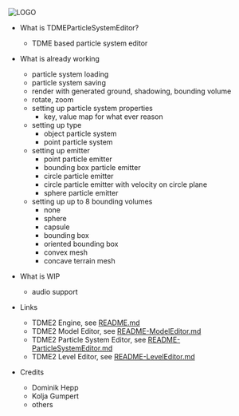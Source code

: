 ![LOGO](https://raw.githubusercontent.com/andreasdr/tdme2/master/resources/logo/tdme_logo_full.png)

- What is TDMEParticleSystemEditor?
    - TDME based particle system editor 

- What is already working
    - particle system loading
    - particle system saving
    - render with generated ground, shadowing, bounding volume
    - rotate, zoom
    - setting up particle system properties
        - key, value map for what ever reason
    - setting up type
        - object particle system
        - point particle system
    - setting up emitter
        - point particle emitter
        - bounding box particle emitter
        - circle particle emitter
        - circle particle emitter with velocity on circle plane
        - sphere particle emitter
    - setting up up to 8 bounding volumes
        - none
        - sphere
        - capsule
        - bounding box
        - oriented bounding box
        - convex mesh
        - concave terrain mesh

- What is WIP
    - audio support

- Links
	- TDME2 Engine, see [README.md](./README.md)
    - TDME2 Model Editor, see [README-ModelEditor.md](./README-ModelEditor.md)
    - TDME2 Particle System Editor, see [README-ParticleSystemEditor.md](./README-ParticleSystemEditor.md)
    - TDME2 Level Editor, see [README-LevelEditor.md](./README-LevelEditor.md)

- Credits
    - Dominik Hepp
    - Kolja Gumpert
    - others
